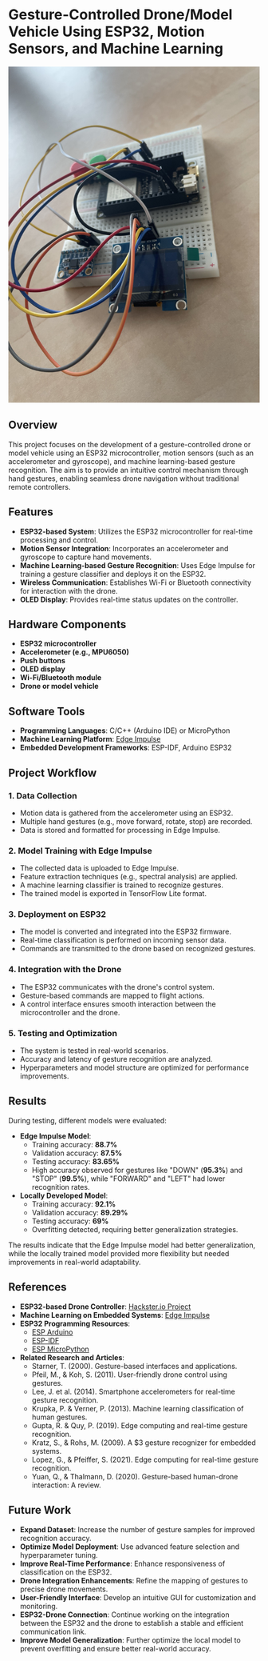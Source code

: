 # Gesture-Controlled Drone/Model Vehicle Using ESP32, Motion Sensors, and Machine Learning

![](img/esp32.jpg)

## Overview
This project focuses on the development of a gesture-controlled drone or model vehicle using an ESP32 microcontroller, motion sensors (such as an accelerometer and gyroscope), and machine learning-based gesture recognition. The aim is to provide an intuitive control mechanism through hand gestures, enabling seamless drone navigation without traditional remote controllers.

## Features
- **ESP32-based System**: Utilizes the ESP32 microcontroller for real-time processing and control.
- **Motion Sensor Integration**: Incorporates an accelerometer and gyroscope to capture hand movements.
- **Machine Learning-based Gesture Recognition**: Uses Edge Impulse for training a gesture classifier and deploys it on the ESP32.
- **Wireless Communication**: Establishes Wi-Fi or Bluetooth connectivity for interaction with the drone.
- **OLED Display**: Provides real-time status updates on the controller.

## Hardware Components
- **ESP32 microcontroller**
- **Accelerometer (e.g., MPU6050)**
- **Push buttons**
- **OLED display**
- **Wi-Fi/Bluetooth module**
- **Drone or model vehicle**

## Software Tools
- **Programming Languages**: C/C++ (Arduino IDE) or MicroPython
- **Machine Learning Platform**: [Edge Impulse](https://edgeimpulse.com/)
- **Embedded Development Frameworks**: ESP-IDF, Arduino ESP32

## Project Workflow
### 1. Data Collection
- Motion data is gathered from the accelerometer using an ESP32.
- Multiple hand gestures (e.g., move forward, rotate, stop) are recorded.
- Data is stored and formatted for processing in Edge Impulse.

### 2. Model Training with Edge Impulse
- The collected data is uploaded to Edge Impulse.
- Feature extraction techniques (e.g., spectral analysis) are applied.
- A machine learning classifier is trained to recognize gestures.
- The trained model is exported in TensorFlow Lite format.

### 3. Deployment on ESP32
- The model is converted and integrated into the ESP32 firmware.
- Real-time classification is performed on incoming sensor data.
- Commands are transmitted to the drone based on recognized gestures.

### 4. Integration with the Drone
- The ESP32 communicates with the drone's control system.
- Gesture-based commands are mapped to flight actions.
- A control interface ensures smooth interaction between the microcontroller and the drone.

### 5. Testing and Optimization
- The system is tested in real-world scenarios.
- Accuracy and latency of gesture recognition are analyzed.
- Hyperparameters and model structure are optimized for performance improvements.

## Results
During testing, different models were evaluated:
- **Edge Impulse Model**:
  - Training accuracy: **88.7%**
  - Validation accuracy: **87.5%**
  - Testing accuracy: **83.65%**
  - High accuracy observed for gestures like "DOWN" (**95.3%**) and "STOP" (**99.5%**), while "FORWARD" and "LEFT" had lower recognition rates.
- **Locally Developed Model**:
  - Training accuracy: **92.1%**
  - Validation accuracy: **89.29%**
  - Testing accuracy: **69%**
  - Overfitting detected, requiring better generalization strategies.
  
The results indicate that the Edge Impulse model had better generalization, while the locally trained model provided more flexibility but needed improvements in real-world adaptability.

## References
- **ESP32-based Drone Controller**: [Hackster.io Project](https://www.hackster.io/jjs357/esp32-based-drone-controller-db079d)
- **Machine Learning on Embedded Systems**: [Edge Impulse](https://edgeimpulse.com/)
- **ESP32 Programming Resources**:
  - [ESP Arduino](https://github.com/tomas-fryza/esp-arduino)
  - [ESP-IDF](https://github.com/tomas-fryza/esp-idf)
  - [ESP MicroPython](https://github.com/tomas-fryza/esp-micropython)
- **Related Research and Articles**:
  - Starner, T. (2000). Gesture-based interfaces and applications.
  - Pfeil, M., & Koh, S. (2011). User-friendly drone control using gestures.
  - Lee, J. et al. (2014). Smartphone accelerometers for real-time gesture recognition.
  - Krupka, P. & Verner, P. (2013). Machine learning classification of human gestures.
  - Gupta, R. & Quy, P. (2019). Edge computing and real-time gesture recognition.
  - Kratz, S., & Rohs, M. (2009). A $3 gesture recognizer for embedded systems.
  - Lopez, G., & Pfeiffer, S. (2021). Edge computing for real-time gesture recognition.
  - Yuan, Q., & Thalmann, D. (2020). Gesture-based human-drone interaction: A review.

## Future Work
- **Expand Dataset**: Increase the number of gesture samples for improved recognition accuracy.
- **Optimize Model Deployment**: Use advanced feature selection and hyperparameter tuning.
- **Improve Real-Time Performance**: Enhance responsiveness of classification on the ESP32.
- **Drone Integration Enhancements**: Refine the mapping of gestures to precise drone movements.
- **User-Friendly Interface**: Develop an intuitive GUI for customization and monitoring.
- **ESP32-Drone Connection**: Continue working on the integration between the ESP32 and the drone to establish a stable and efficient communication link.
- **Improve Model Generalization**: Further optimize the local model to prevent overfitting and ensure better real-world accuracy.
